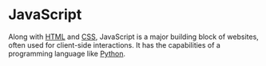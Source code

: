 # JavaScript 

Along with [HTML](/wiki/HTML) and [CSS](/wiki/CSS), JavaScript is a major building block of websites, often used for client-side interactions. It has the capabilities of a programming language like [Python](/wiki/Python).